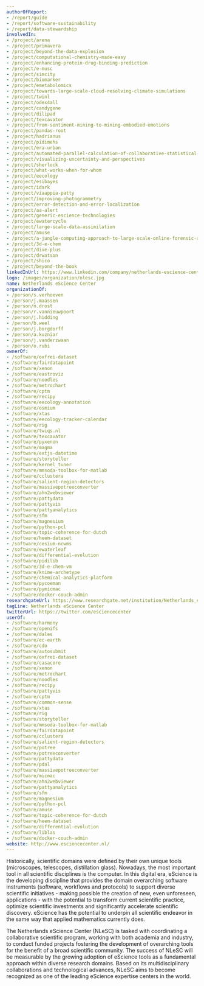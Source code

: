 ```yaml
---
authorOfReport:
- /report/guide
- /report/software-sustainability
- /report/data-stewardship
involvedIn:
- /project/arena
- /project/primavera
- /project/beyond-the-data-explosion
- /project/computational-chemistry-made-easy
- /project/enhancing-protein-drug-binding-prediction
- /project/e-musc
- /project/simcity
- /project/biomarker
- /project/emetabolomics
- /project/towards-large-scale-cloud-resolving-climate-simulations
- /project/twinl
- /project/odex4all
- /project/candygene
- /project/dilipad
- /project/texcavator
- /project/from-sentiment-mining-to-mining-embodied-emotions
- /project/pandas-root
- /project/hadrianus
- /project/pidimehs
- /project/era-urban
- /project/automated-parallel-calculation-of-collaborative-statistical-models
- /project/visualizing-uncertainty-and-perspectives
- /project/sherlock
- /project/what-works-when-for-whom
- /project/eecology
- /project/esibayes
- /project/idark
- /project/viaappia-patty
- /project/improving-photogrammetry
- /project/error-detection-and-error-localization
- /project/aa-alert
- /project/generic-escience-technologies
- /project/ewatercycle
- /project/large-scale-data-assimilation
- /project/amuse
- /project/a-jungle-computing-approach-to-large-scale-online-forensic-analysis
- /project/3d-e-chem
- /project/dive-plus
- /project/drwatson
- /project/shico
- /project/beyond-the-book
linkedInUrl: https://www.linkedin.com/company/netherlands-escience-center
logo: /images/organization/nlesc.jpg
name: Netherlands eScience Center
organizationOf:
- /person/s.verhoeven
- /person/j.maassen
- /person/n.drost
- /person/r.vannieuwpoort
- /person/j.hidding
- /person/b.weel
- /person/j.borgdorff
- /person/a.kuzniar
- /person/j.vanderzwaan
- /person/o.rubi
ownerOf:
- /software/oxfrei-dataset
- /software/fairdatapoint
- /software/xenon
- /software/eastroviz
- /software/noodles
- /software/metrochart
- /software/cptm
- /software/recipy
- /software/eecology-annotation
- /software/osmium
- /software/xtas
- /software/eecology-tracker-calendar
- /software/rig
- /software/twiqs.nl
- /software/texcavator
- /software/pyxenon
- /software/magma
- /software/extjs-datetime
- /software/storyteller
- /software/kernel_tuner
- /software/mmsoda-toolbox-for-matlab
- /software/cclustera
- /software/salient-region-detectors
- /software/massivepotreeconverter
- /software/ahn2webviewer
- /software/pattydata
- /software/pattyvis
- /software/pattyanalytics
- /software/sfm
- /software/magnesium
- /software/python-pcl
- /software/topic-coherence-for-dutch
- /software/heem-dataset
- /software/cesium-ncwms
- /software/ewaterleaf
- /software/differential-evolution
- /software/pidilib
- /software/3d-e-chem-vm
- /software/knime-archetype
- /software/chemical-analytics-platform
- /software/pycoeman
- /software/pymicmac
- /software/docker-couch-admin
researchgateUrl: https://www.researchgate.net/institution/Netherlands_eScience_Center
tagLine: Netherlands eScience Center
twitterUrl: https://twitter.com/esciencecenter
userOf:
- /software/harmony
- /software/openifs
- /software/dales
- /software/ec-earth
- /software/cdo
- /software/autosubmit
- /software/oxfrei-dataset
- /software/casacore
- /software/xenon
- /software/metrochart
- /software/noodles
- /software/recipy
- /software/pattyvis
- /software/cptm
- /software/common-sense
- /software/xtas
- /software/rig
- /software/storyteller
- /software/mmsoda-toolbox-for-matlab
- /software/fairdatapoint
- /software/cclustera
- /software/salient-region-detectors
- /software/potree
- /software/potreeconverter
- /software/pattydata
- /software/pdal
- /software/massivepotreeconverter
- /software/micmac
- /software/ahn2webviewer
- /software/pattyanalytics
- /software/sfm
- /software/magnesium
- /software/python-pcl
- /software/amuse
- /software/topic-coherence-for-dutch
- /software/heem-dataset
- /software/differential-evolution
- /software/liblas
- /software/docker-couch-admin
website: http://www.esciencecenter.nl/
---
```

Historically, scientific domains were defined by their own unique tools (microscopes, telescopes, distillation glass). Nowadays, the most important tool in all scientific disciplines is the computer. In this digital era, eScience is the developing discipline that provides the domain overarching software instruments (software, workflows and protocols) to support diverse scientific initiatives - making possible the creation of new, even unforeseen, applications - with the potential to transform current scientific practice, optimize scientific investments and significantly accelerate scientific discovery. eScience has the potential to underpin all scientific endeavor in the same way that applied mathematics currently does.

The Netherlands eScience Center (NLeSC) is tasked with coordinating a collaborative scientific program, working with both academia and industry, to conduct funded projects fostering the development of overarching tools for the benefit of a broad scientific community. The success of NLeSC will be measurable by the growing adoption of eScience tools as a fundamental approach within diverse research domains. Based on its multidisciplinary collaborations and technological advances, NLeSC aims to become recognized as one of the leading eScience expertise centers in the world.
